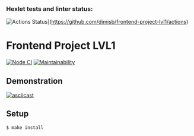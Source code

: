 ### Hexlet tests and linter status:
![Actions Status](https://github.com/dimisb/frontend-project-lvl1/workflows/hexlet-check/badge.svg)](https://github.com/dimisb/frontend-project-lvl1/actions)

# Frontend Project LVL1

[![Node CI](https://github.com/dimisb/frontend-project-lvl1/workflows/Node%20CI/badge.svg)](https://github.com/dimisb/frontend-project-lvl1/actions)
[![Maintainability](https://api.codeclimate.com/v1/badges/a99a88d28ad37a79dbf6/maintainability)](https://codeclimate.com/github/dimisb/frontend-project-lvl1)

## Demonstration

[![asciicast](https://asciinema.org/a/Z4zTfTI2UeAOoAPInPlPTc8P1.svg)](https://asciinema.org/a/Z4zTfTI2UeAOoAPInPlPTc8P1)

## Setup

```sh
$ make install
```